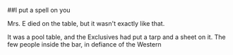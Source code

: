 ##I put a spell on you

Mrs. E died on the table, but it wasn&apos;t exactly like that.

It was a pool table, and the Exclusives had put a tarp and a sheet on it. The few people inside the bar, in defiance of the Western
